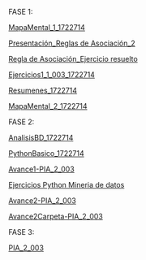 
FASE 1:

[MapaMental_1_1722714](https://github.com/dany0298/MineriadeDatos/blob/master/MapaMental_1_%7B1722714%7D.pdf)
 
[Presentación_Reglas de Asociación_2](https://github.com/dany0298/MineriadeDatos/blob/master/Presentaci%C3%B3n_Reglas%20de%20Asociaci%C3%B3n_2.pdf%20.pdf)

[Regla de Asociación_Ejercicio resuelto](https://github.com/dany0298/MineriadeDatos/blob/master/Regla%20de%20Asociaci%C3%B3n_Ejercicio%20resuelto.pdf)

[Ejercicios1_1_003_1722714](https://github.com/dany0298/MineriadeDatos/blob/master/Ejercicios1_1_003.pdf.pdf)

[Resumenes_1722714](https://github.com/dany0298/MineriadeDatos/blob/master/Resumenes_%7B1727214%7D.pdf)

[MapaMental_2_1722714](https://github.com/dany0298/MineriadeDatos/blob/master/MapaMental_2_1722714.pdf)


FASE 2:

[AnalisisBD_1722714](https://github.com/dany0298/MineriadeDatos/blob/master/AnalisisBD_1722714.pdf)

[PythonBasico_1722714](https://github.com/dany0298/MineriadeDatos/blob/master/PythonBasico_1722714.ipynb)

[Avance1-PIA_2_003](https://github.com/dany0298/MineriadeDatos/blob/master/Avance1-PIA_2_003.pdf)

[Ejercicios Python Mineria de datos](https://github.com/dany0298/MineriadeDatos/blob/master/Ejercicios%20Python%20Miner%C3%ADa%20de%20Datos_2_003%20(1).ipynb)

[Avance2-PIA_2_003](https://github.com/FranciscoGSA1816358/Mineria_de_datos/blob/master/AvancePIA_II_003_2.ipynb)

[Avance2Carpeta-PIA_2_003](https://github.com/FranciscoGSA1816358/Mineria_de_datos/blob/master/AvancePIA_II_003_2_CC.zip)

FASE 3:

[PIA_2_003](https://github.com/FranciscoGSA1816358/Mineria_de_datos/blob/master/PIA_2_003%20.pdf)
